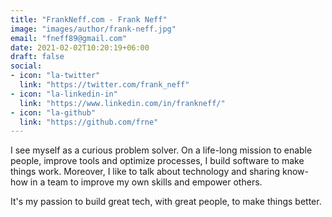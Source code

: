 ```yaml
---
title: "FrankNeff.com - Frank Neff"
image: "images/author/frank-neff.jpg"
email: "fneff89@gmail.com"
date: 2021-02-02T10:20:19+06:00
draft: false
social:
- icon: "la-twitter"
  link: "https://twitter.com/frank_neff"
- icon: "la-linkedin-in"
  link: "https://www.linkedin.com/in/frankneff/"
- icon: "la-github"
  link: "https://github.com/frne"
---
```


I see myself as a curious problem solver. On a life-long mission to enable people, improve tools and optimize processes, 
I build software to make things work. Moreover, I like to talk about technology and sharing know-how in a team to 
improve my own skills and empower others.

It's my passion to build great tech, with great people, to make things better.